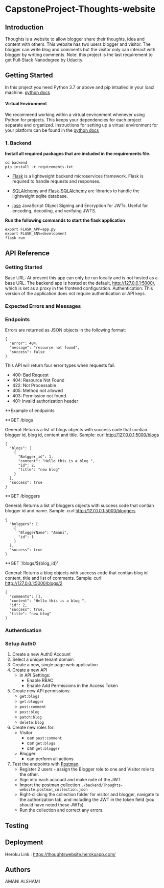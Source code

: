 # CapstoneProject-Thoughts-website

## Introduction

Thoughts is a website to allow blogger share their thoughts, idea and content with others. This website has two users blogger and visitor. The blogger can write blog and comments but the visitor only can interact with blogger by writing comments. 
Note: this project is the last requirement to get Full-Stack Nanodegree by Udacity.



## Getting Started

In this project you need Python 3.7 or above and pip intsalled in your loacl machine.
[python docs](https://docs.python.org/3/using/unix.html#getting-and-installing-the-latest-version-of-python)

#### Virtual Environment

We recommend working within a virtual environment whenever using Python for projects. This keeps your dependencies for each project separate and organized. Instructions for setting up a virtual environment for your platform can be found in the [python docs](https://packaging.python.org/guides/installing-using-pip-and-virtual-environments/)

### 1. Backend 

**Install all required packages that are included in the requirements file.** 
```
cd backend
pip install -r requirements.txt
```
- [Flask](http://flask.pocoo.org/) is a lightweight backend microservices framework. Flask is required to handle requests and responses.

- [SQLAlchemy](https://www.sqlalchemy.org/) and [Flask-SQLAlchemy](https://flask-sqlalchemy.palletsprojects.com/en/2.x/) are libraries to handle the lightweight sqlite database.

- [jose](https://python-jose.readthedocs.io/en/latest/) JavaScript Object Signing and Encryption for JWTs. Useful for encoding, decoding, and verifying JWTS.

**Run the following commands to start the flask application**
```
export FLASK_APP=app.py
export FLASK_ENV=development
flask run
```



## API Reference

### Getting Started
Base URL: At present this app can only be run locally and is not hosted as a base URL. The backend app is hosted at the default, http://127.0.0.1:5000/, which is set as a proxy in the frontend configuration.
Authentication: This version of the application does not require authentication or API keys.

### Expected Errors and Messages


### Endpoints



Errors are returned as JSON objects in the following format:
```
{
  "error": 404, 
  "message": "resource not found", 
  "success": false
}
```
This API will return four error types when requests fail:

* 400: Bad Request
* 404: Resource Not Found
* 422: Not Processable
* 405: Method not allowed
* 403: Permission not found.
* 401: Invalid authorization header 


**Example of endpoints


**GET /blogs 

General:
Returns a list of blogs objects with success code that contian blogger id, blog id, content and title.
Sample: curl http://127.0.0.1:5000/blogs

```
{
  "blogs": [
    {
      "Bolgger_id": 1, 
      "content": "Hello this is a blog ", 
      "id": 2, 
      "title": "new blog"
    }
  ], 
  "success": true
}
```
**GET /bloggers 

General:
Returns a list of bloggers objects with success code that contian blogger id and name.
Sample: curl http://127.0.0.1:5000/bloggers

```
{
  "bolggers": [
    {
      "BloggerName": "Amani", 
      "id": 1
    }
  ], 
  "success": true
}
```

**GET '/blogs/${blog_id}'  

General:
Returns a blog objects with success code that contian blog id content, title and list of comments.
Sample: curl http://127.0.0.1:5000/blogs/2

```
{
  "comments": [], 
  "content": "Hello this is a blog ", 
  "id": 2, 
  "success": true, 
  "title": "new blog"
}
```


### Authentication

### Setup Auth0

1. Create a new Auth0 Account
2. Select a unique tenant domain
3. Create a new, single page web application
4. Create a new API
   - in API Settings:
     - Enable RBAC
     - Enable Add Permissions in the Access Token
5. Create new API permissions:
   - `get:blogs`
   - `get:blogger`
   - `post:comment`
   - `post:blog`
   - `patch:blog`
   - `delete:blog`
6. Create new roles for:
   - Visitor
     - can `post:comment`
     - can `get:blogs`
     - can `get:blogger`
   - Blogger
     - can perform all actions
7. Test the endpoints with [Postman](https://getpostman.com).
   - Register 2 users - assign the Blogger role to one and Visitor role to the other.
   - Sign into each account and make note of the JWT.
   - Import the postman collection `./backend/Thoughts-website.postman_collection.json`
   - Right-clicking the collection folder for visitor and blogger, navigate to the authorization tab, and including the JWT in the token field (you should have noted these JWTs).
   - Run the collection and correct any errors.
  

## Testing



## Deployment 

Heroku Link : https://thoughtswebsite.herokuapp.com/

## Authors
AMANI ALSHAMI 
